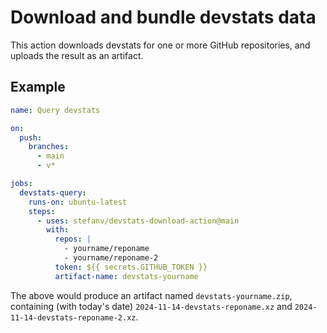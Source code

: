 # Download and bundle devstats data

This action downloads devstats for one or more GitHub repositories,
and uploads the result as an artifact.

## Example

```yaml
name: Query devstats

on:
  push:
    branches:
      - main
      - v*

jobs:
  devstats-query:
    runs-on: ubuntu-latest
    steps:
      - uses: stefanv/devstats-download-action@main
        with:
          repos: |
            - yourname/reponame
            - yourname/reponame-2
          token: ${{ secrets.GITHUB_TOKEN }}
          artifact-name: devstats-yourname
```

The above would produce an artifact named `devstats-yourname.zip`, containing (with today's date) `2024-11-14-devstats-reponame.xz` and `2024-11-14-devstats-reponame-2.xz`.
